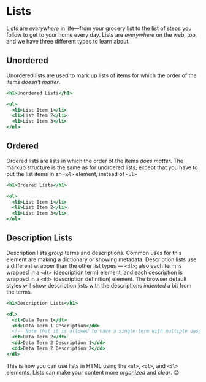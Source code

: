 # Lists

Lists are *everywhere* in life—from your grocery list to the list of steps you follow to get to your home every day.
Lists are *everywhere* on the web, too, and we have three different types to learn about.

## Unordered

Unordered lists are used to mark up lists of items for which the order of the items *doesn't matter*.

```htm
<h1>Unordered Lists</h1>

<ul>
  <li>List Item 1</li>
  <li>List Item 2</li>
  <li>List Item 3</li>
</ul>
```

## Ordered

Ordered lists are lists in which the order of the items *does matter*.
The markup structure is the same as for unordered lists, except that you
have to put the list items in an `<ol>` element, instead of `<ul>`

```htm
<h1>Ordered Lists</h1>

<ol>
  <li>List Item 1</li>
  <li>List Item 2</li>
  <li>List Item 3</li>
</ol>
```

## Description Lists

Description lists *group* terms and descriptions.
Common uses for this element are making a dictionary or showing metadata.
Description lists use a different wrapper than the other list types — `<dl>`;
also each term is wrapped in a `<dt>` (description term) element,
and each description is wrapped in a `<dd>` (description definition) element.
The browser default styles will show description lists with the descriptions *indented* a bit from the terms.

```htm
<h1>Description Lists</h1>

<dl>
  <dt>Data Term 1</dt>
  <dd>Data Term 1 Description</dd>
  <!-- Note that it is allowed to have a single term with multiple descriptions -->
  <dt>Data Term 2</dt>
  <dd>Data Term 2 Description 1</dd>
  <dd>Data Term 2 Description 2</dd>
</dl>
```

This is how you can use lists in HTML using the `<ul>`, `<ol>`, and `<dl>` elements.
Lists can make your content more *organized* and *clear*. 😊
